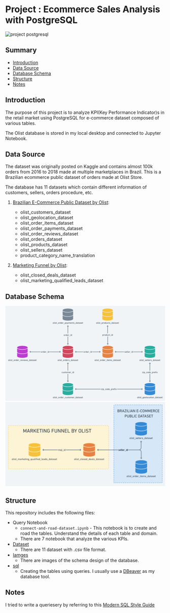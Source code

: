 # Project : Ecommerce Sales Analysis with PostgreSQL
![project postgresql](https://img.shields.io/badge/project-postgresql-brightgreen)

## Summary
* [Introduction](#introduction)
* [Data Source](#data-source)
* [Database Schema](#database-schema)
* [Structure](#structure)
* [Notes](#notes)

## Introduction

The purpose of this project is to analyze KPI(Key Performance Indicator)s in the retail market using PostgreSQL for e-commerce dataset composed of various tables.

The Olist database is stored in my local desktop and connected to Jupyter Notebook.

## Data Source

The dataset was originally posted on Kaggle and contains almost 100k orders from 2016 to 2018 made at multiple marketplaces in Brazil. This is a Brazilian ecommerce public dataset of orders made at Olist Store.

The database has 11 datasets which contain different information of customers, sellers, orders procedure, etc.

1. [Brazilian E-Commerce Public Dataset by Olist](https://www.kaggle.com/datasets/olistbr/brazilian-ecommerce):

    - olist_customers_dataset
    - olist_geolocation_dataset
    - olist_order_items_dataset
    - olist_order_payments_dataset
    - olist_order_reviews_dataset
    - olist_orders_dataset
    - olist_products_dataset
    - olist_sellers_dataset
    - product_category_name_translation

2. [Marketing Funnel by Olist](https://www.kaggle.com/datasets/olistbr/marketing-funnel-olist):

    - olist_closed_deals_dataset
    - olist_marketing_qualified_leads_dataset

## Database Schema
![schema_01](Images/schema_01.png)
![schema_02](Images/schema_02.png)

## Structure

This repository includes the following files:

- Query Notebook
    - `connect-and-road-dataset.ipynb` - This notebook is to create and road the tables. Understand the details of each table and domain.
    - There are 7 notebook that analyze the various KPIs.
- [Dataset](Dataset/)
    - There are 11 dataset with .csv file format.
- [Iamges](Images/)
    - There are images of the schema design of the database.
- [sql](sql/)
    - Creating the tables using queries. I usually use a [DBeaver](https://dbeaver.io/) as my database tool.

## Notes

I tried to write a queriesery by referring to this [Modern SQL Style Guide](https://gist.github.com/mattmc3/38a85e6a4ca1093816c08d4815fbebfb)

